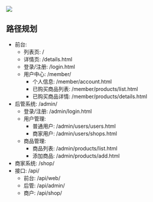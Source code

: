 ![](https://encrypted-tbn2.gstatic.com/images?q=tbn:ANd9GcTt_D2se3LMToCpUQTOFcMfwj9UuqEMm1XfYkjoUrBVqCfr976c)

## 路径规划

- 前台:
  - 列表页: /
  - 详情页: /details.html
  - 登录/注册: /login.html
  - 用户中心: /member/
    - 个人信息: /member/account.html
    - 已购买商品列表: /member/products/list.html
    - 已购买商品详情: /member/products/details.html
- 后管系统: /admin/
  - 登录/注册: /admin/login.html
  - 用户管理:
    - 普通用户: /admin/users/users.html
    - 商家用户: /admin/users/shops.html
  - 商品管理:
    - 商品列表: /admin/products/list.html
    - 添加商品: /admin/products/add.html
- 商家系统: /shop/
- 接口: /api/
  - 前台: /api/web/
  - 后管: /api/admin/
  - 商户: /api/shop/

##